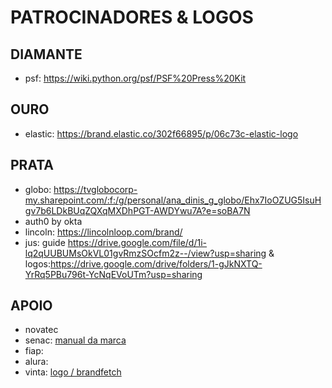 # PATROCINADORES & LOGOS

## DIAMANTE
- psf: https://wiki.python.org/psf/PSF%20Press%20Kit

## OURO
- elastic: https://brand.elastic.co/302f66895/p/06c73c-elastic-logo

## PRATA 
- globo: https://tvglobocorp-my.sharepoint.com/:f:/g/personal/ana_dinis_g_globo/Ehx7IoOZUG5IsuHgv7b6LDkBUqZQXqMXDhPGT-AWDYwu7A?e=soBA7N
- auth0 by okta
- lincoln: https://lincolnloop.com/brand/
- jus: guide https://drive.google.com/file/d/1i-lq2qUUBUMsOkVL01gvRmzSOcfm2z--/view?usp=sharing & logos:https://drive.google.com/drive/folders/1-gJkNXTQ-YrRq5PBu796t-YcNqEVoUTm?usp=sharing


## APOIO
- novatec
- senac: [manual da marca](https://dn.senac.br/imprensa/manual-da-marca/)
- fiap: 
- alura:
- vinta: [logo / brandfetch](https://brandfetch.com/vintasoftware.com?view=library&library=default&collection=logos)
